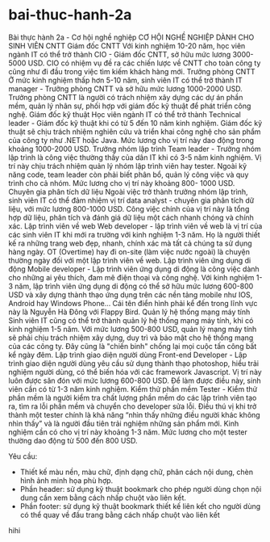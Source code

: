 # bai-thuc-hanh-2a
Bài thực hành 2a - Cơ hội nghề nghiệp
CƠ HỘI NGHỀ NGHIỆP DÀNH CHO SINH VIÊN CNTT
Giám đốc CNTT
Với kinh nghiệm 10-20 năm, học viên ngành IT có thể trở thành CIO - Giám đốc CNTT, sở hữu mức lương 3000-5000 USD. CIO có nhiệm vụ đề ra các chiến lược về CNTT cho toàn công ty cũng như đi đầu trong việc tìm kiếm khách hàng mới.
Trưởng phòng CNTT
Ở mức kinh nghiệm thấp hơn 5-10 năm, sinh viên IT có thể trở thành IT manager - Trưởng phòng CNTT và sở hữu mức lương 1000-2000 USD. Trưởng phòng CNTT là người có trách nhiệm xây dựng các dự án phần mềm, quản lý nhân sự, phối hợp với giám đốc kỹ thuật để phát triển công nghệ.
Giám đốc kỹ thuật
Học viên ngành IT có thể trở thành Technical leader - Giám đốc kỹ thuật khi có từ 5 đến 10 năm kinh nghiệm. Giám đốc kỹ thuật sẽ chịu trách nhiệm nghiên cứu và triển khai công nghệ cho sản phẩm của công ty như .NET hoặc Java. Mức lương cho vị trí này dao động trong khoảng 1000-2000 USD.
Trưởng nhóm lập trình
Team leader - Trưởng nhóm lập trình là công việc thường thấy của dân IT khi có 3-5 năm kinh nghiệm. Vị trí này chịu trách nhiệm quản lý nhóm lập trình viên hay tester. Ngoài kỹ năng code, team leader còn phải biết phân bổ, quản lý công việc và quy trình cho cả nhóm. Mức lương cho vị trí này khoảng 800- 1000 USD.
Chuyên gia phân tích dữ liệu
Ngoài việc trở thành trưởng nhóm lập trình, sinh viên IT có thể đảm nhiệm vị trí data analyst - chuyên gia phân tích dữ liệu, với mức lương 800-1000 USD. Công việc chính của vị trí này là tổng hợp dữ liệu, phân tích và đánh giá dữ liệu một cách nhanh chóng và chính xác.
Lập trình viên về web
Web developer - lập trình viên về web là vị trí của các sinh viên IT khi mới ra trường với kinh nghiệm 1-3 năm. Họ là người thiết kế ra những trang web đẹp, nhanh, chính xác mà tất cả chúng ta sử dụng hàng ngày. OT (Overtime) hay đi on-site (làm việc nước ngoài) là chuyện thường ngày đối với một lập trình viên về web.
Lập trình viên ứng dụng di động
Mobile developer - Lập trình viên ứng dụng di động là công việc dành cho những ai yêu thích, đam mê điện thoại và công nghệ. Với kinh nghiệm 1-3 năm, lập trình viên ứng dụng di động có thể sở hữu mức lương 600-800 USD và xây dựng thành thạo ứng dụng trên các nền tảng mobile như IOS, Android hay Windows Phone... Cái tên điển hình phải kể đến trong lĩnh vực này là Nguyễn Hà Đông với Flappy Bird.
Quản lý hệ thống mạng máy tính
Sinh viên IT cũng có thể trở thành quản lý hệ thống mạng máy tính, khi có kinh nghiệm 1-5 năm. Với mức lương 500-800 USD, quản lý mạng máy tính sẽ phải chịu trách nhiệm xây dựng, duy trì và bảo mật cho hệ thống mạng của các công ty. Đây cũng là "chiến binh" chống lại mọi cuộc tấn công bất kể ngày đêm.
Lập trình giao diện người dùng
Front-end Developer - Lập trình giao diện người dùng yêu cầu sử dụng thành thạo photoshop, hiểu trải nghiệm người dùng, có thể biến hóa với các framework Javascript. Vị trí này luôn được săn đón với mức lương 600-800 USD. Để làm được điều này, sinh viên cần có từ 1-3 năm kinh nghiệm.
Kiểm thử phần mềm
Tester - Kiểm thử phần mềm là người kiểm tra chất lượng phần mềm do các lập trình viên tạo ra, tìm ra lỗi phần mềm và chuyển cho developer sửa lỗi. Điều thú vị khi trở thành một tester chính là khả năng “nhìn thấy những điều người khác không nhìn thấy” và là người đầu tiên trải nghiệm những sản phẩm mới. Kinh nghiệm cần có cho vị trí này khoảng 1-3 năm. Mức lương cho một tester thường dao động từ 500 đến 800 USD.

Yêu cầu:

- Thiết kế màu nền, màu chữ, định dạng chữ, phân cách nội dung, chèn hình ảnh minh họa phù hợp.
- Phần header: sử dụng kỹ thuật bookmark cho phép người dùng chọn nội dung cần xem bằng cách nhấp chuột vào liên kết.
- Phần footer: sử dụng kỹ thuật bookmark thiết kế liên kết cho người dùng có thể quay về đầu trang bằng cách nhấp chuột vào liên kết


hihi
